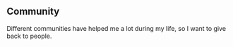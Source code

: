 ## Community

Different communities have helped me a lot during my life, so I want to give back to people.
